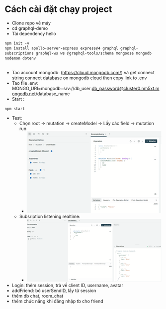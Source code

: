 # Cách cài đặt chạy project

- Clone repo về máy
- cd graphql-demo
- Tải dependency
  hello

```
npm init -y
npm install apollo-server-express express@4 graphql graphql-subscriptions graphql-ws ws @graphql-tools/schema mongoose mongodb nodemon dotenv


```

- Tao account mongodb: (https://cloud.mongodb.com/) và get connect string connect database on mongodb cloud then copy link to .env
- Tao file .env: MONGO_URI=mongodb+srv://db_user:db_password@cluster0.nm5xt.mongodb.net/database_name
- Start :

```
npm start
```

- Test:
  - Chọn root -> mutation -> createModel -> Lấy các field -> mutation run
    - ![alt text](image.png)
  - Subsription listening realtime:
    - ![alt text](image-1.png)
- Login: thêm session, trả về client ID, username, avatar
- addFriend: bỏ userSendID, lấy từ session
- thêm db chat, room_chat
- thêm chức năng khi đăng nhập tb cho friend
